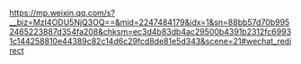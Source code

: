 https://mp.weixin.qq.com/s?__biz=MzI4ODU5NjQ3OQ==&mid=2247484179&idx=1&sn=88bb57d70b9952465223887d354fa208&chksm=ec3d4b83db4ac29500b4391b2312fc69931c144258810e44389c82c14d6c29fcd8de81e5d343&scene=21#wechat_redirect